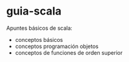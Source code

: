 # guia-scala

Apuntes básicos de scala:
- conceptos básicos
- conceptos programación objetos
- conceptos de funciones de orden superior